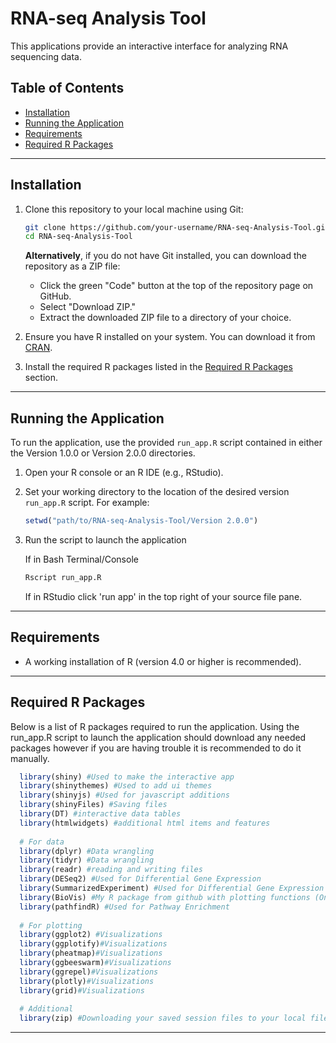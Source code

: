 # RNA-seq Analysis Tool

 This applications provide an interactive interface for analyzing RNA sequencing data.

## Table of Contents
- [Installation](#installation)
- [Running the Application](#running-the-application)
- [Requirements](#requirements)
- [Required R Packages](#required-r-packages)

---

## Installation

1. Clone this repository to your local machine using Git:
    ```bash
    git clone https://github.com/your-username/RNA-seq-Analysis-Tool.git
    cd RNA-seq-Analysis-Tool
    ```

   **Alternatively**, if you do not have Git installed, you can download the repository as a ZIP file:
   - Click the green "Code" button at the top of the repository page on GitHub.
   - Select "Download ZIP."
   - Extract the downloaded ZIP file to a directory of your choice.

2. Ensure you have R installed on your system. You can download it from [CRAN](https://cran.r-project.org/).

3. Install the required R packages listed in the [Required R Packages](#required-r-packages) section.

---

## Running the Application

To run the application, use the provided `run_app.R` script contained in either the Version 1.0.0 or Version 2.0.0 directories. 

1. Open your R console or an R IDE (e.g., RStudio).

2. Set your working directory to the location of the desired version `run_app.R` script. For example:

    ```R
    setwd("path/to/RNA-seq-Analysis-Tool/Version 2.0.0")
    ```

3. Run the script to launch the application

    If in Bash Terminal/Console
    ```bash
    Rscript run_app.R
    ```
    If in RStudio click 'run app' in the top right of your source file pane.


---

## Requirements

- A working installation of R (version 4.0 or higher is recommended).

---

## Required R Packages

Below is a list of R packages required to run the application. Using the run_app.R script to launch the application should download any needed packages however if you are having trouble it is recommended to do it manually.

```R
  library(shiny) #Used to make the interactive app
  library(shinythemes) #Used to add ui themes
  library(shinyjs) #Used for javascript additions
  library(shinyFiles) #Saving files
  library(DT) #interactive data tables
  library(htmlwidgets) #additional html items and features
  
  # For data
  library(dplyr) #Data wrangling 
  library(tidyr) #Data wrangling 
  library(readr) #reading and writing files
  library(DESeq2) #Used for Differential Gene Expression
  library(SummarizedExperiment) #Used for Differential Gene Expression
  library(BioVis) #My R package from github with plotting functions (Only used in Version 1.0.0)
  library(pathfindR) #Used for Pathway Enrichment 
  
  # For plotting
  library(ggplot2) #Visualizations
  library(ggplotify)#Visualizations
  library(pheatmap)#Visualizations
  library(ggbeeswarm)#Visualizations
  library(ggrepel)#Visualizations
  library(plotly)#Visualizations
  library(grid)#Visualizations
  
  # Additional
  library(zip) #Downloading your saved session files to your local file system.
```


---
